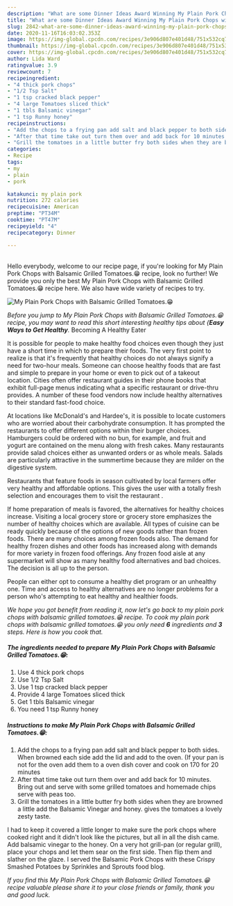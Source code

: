 ```yaml
---
description: "What are some Dinner Ideas Award Winning My Plain Pork Chops with Balsamic Grilled Tomatoes.😁"
title: "What are some Dinner Ideas Award Winning My Plain Pork Chops with Balsamic Grilled Tomatoes.😁"
slug: 2842-what-are-some-dinner-ideas-award-winning-my-plain-pork-chops-with-balsamic-grilled-tomatoes
date: 2020-11-16T16:03:02.353Z
image: https://img-global.cpcdn.com/recipes/3e906d807e401d48/751x532cq70/my-plain-pork-chops-with-balsamic-grilled-tomatoes😁-recipe-main-photo.jpg
thumbnail: https://img-global.cpcdn.com/recipes/3e906d807e401d48/751x532cq70/my-plain-pork-chops-with-balsamic-grilled-tomatoes😁-recipe-main-photo.jpg
cover: https://img-global.cpcdn.com/recipes/3e906d807e401d48/751x532cq70/my-plain-pork-chops-with-balsamic-grilled-tomatoes😁-recipe-main-photo.jpg
author: Lida Ward
ratingvalue: 3.9
reviewcount: 7
recipeingredient:
- "4 thick pork chops"
- "1/2 Tsp Salt"
- "1 tsp cracked black pepper"
- "4 large Tomatoes sliced thick"
- "1 tbls Balsamic vinegar"
- "1 tsp Runny honey"
recipeinstructions:
- "Add the chops to a frying pan add salt and black pepper to both sides. When browned each side add the lid and add to the oven. (If your pan is not for the oven add them to a oven dish cover and cook on 170 for 20 minutes"
- "After that time take out turn them over and add back for 10 minutes. Bring out and serve with some grilled tomatoes and homemade chips serve with peas too."
- "Grill the tomatoes in a little butter fry both sides when they are browned a little add the Balsamic Vinegar and honey. gives the tomatoes a lovely zesty taste."
categories:
- Recipe
tags:
- my
- plain
- pork

katakunci: my plain pork 
nutrition: 272 calories
recipecuisine: American
preptime: "PT34M"
cooktime: "PT47M"
recipeyield: "4"
recipecategory: Dinner

---
```

<br>
Hello everybody, welcome to our recipe page, if you're looking for My Plain Pork Chops with Balsamic Grilled Tomatoes.😁 recipe, look no further! We provide you only the best My Plain Pork Chops with Balsamic Grilled Tomatoes.😁 recipe here. We also have wide variety of recipes to try.
<br>


![My Plain Pork Chops with Balsamic Grilled Tomatoes.😁](https://img-global.cpcdn.com/recipes/3e906d807e401d48/751x532cq70/my-plain-pork-chops-with-balsamic-grilled-tomatoes😁-recipe-main-photo.jpg)

<i>Before you jump to My Plain Pork Chops with Balsamic Grilled Tomatoes.😁 recipe, you may want to read this short interesting healthy tips about {<strong>Easy Ways to Get Healthy</strong>.</i>
Becoming A Healthy Eater

It is possible for people to make healthy food choices even though they just have a short time in which to prepare their foods. The very first point to realize is that it's frequently that healthy choices do not always signify a need for two-hour meals. Someone can choose healthy foods that are fast and simple to prepare in your home or even to pick out of a takeout location. Cities often offer restaurant guides in their phone books that exhibit full-page menus indicating what a specific restaurant or drive-thru provides. A number of these food vendors now include healthy alternatives to their standard fast-food choice.

At locations like McDonald's and Hardee's, it is possible to locate customers who are worried about their carbohydrate consumption.  It has prompted the restaurants to offer different options within their burger choices. Hamburgers could be ordered with no bun, for example, and fruit and yogurt are contained on the menu along with fresh cakes. Many restaurants provide salad choices either as unwanted orders or as whole meals.  Salads are particularly attractive in the summertime because they are milder on the digestive system.

Restaurants that feature foods in season cultivated by local farmers offer very healthy and affordable options.  This gives the user with a totally fresh selection and encourages them to visit the restaurant .

If home preparation of meals is favored, the alternatives for healthy choices increase. Visiting a local grocery store or grocery store emphasizes the number of healthy choices which are available.  All types of cuisine can be ready quickly because of the options of new goods rather than frozen foods. There are many choices among frozen foods also. The demand for healthy frozen dishes and other foods has increased along with demands for more variety in frozen food offerings. Any frozen food aisle at any supermarket will show as many healthy food alternatives and bad choices. The decision is all up to the person.

People can either opt to consume a healthy diet program or an unhealthy one. Time and access to healthy alternatives are no longer problems for a person who's attempting to eat healthy and healthier foods.


<i>We hope you got benefit from reading it, now let's go back to my plain pork chops with balsamic grilled tomatoes.😁 recipe. To cook my plain pork chops with balsamic grilled tomatoes.😁 you only need <strong>6</strong> ingredients and <strong>3</strong> steps. Here is how you cook that.
</i>

##### The ingredients needed to prepare My Plain Pork Chops with Balsamic Grilled Tomatoes.😁:

1. Use 4 thick pork chops
1. Use 1/2 Tsp Salt
1. Use 1 tsp cracked black pepper
1. Provide 4 large Tomatoes sliced thick
1. Get 1 tbls Balsamic vinegar
1. You need 1 tsp Runny honey


##### Instructions to make My Plain Pork Chops with Balsamic Grilled Tomatoes.😁:

1. Add the chops to a frying pan add salt and black pepper to both sides. When browned each side add the lid and add to the oven. (If your pan is not for the oven add them to a oven dish cover and cook on 170 for 20 minutes
1. After that time take out turn them over and add back for 10 minutes. Bring out and serve with some grilled tomatoes and homemade chips serve with peas too.
1. Grill the tomatoes in a little butter fry both sides when they are browned a little add the Balsamic Vinegar and honey. gives the tomatoes a lovely zesty taste.


I had to keep it covered a little longer to make sure the pork chops where cooked right and it didn&#39;t look like the pictures, but all in all the dish came. Add balsamic vinegar to the honey. On a very hot grill-pan (or regular grill), place your chops and let them sear on the first side. Then flip them and slather on the glaze. I served the Balsamic Pork Chops with these Crispy Smashed Potatoes by Sprinkles and Sprouts food blog. 

<i>If you find this My Plain Pork Chops with Balsamic Grilled Tomatoes.😁 recipe valuable please share it to your close friends or family, thank you and good luck.</i>
